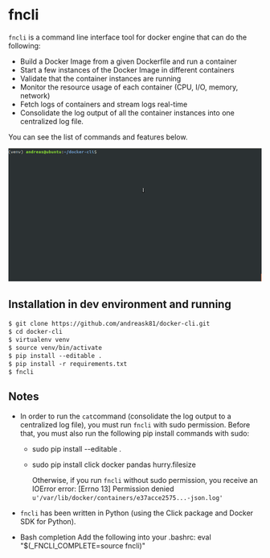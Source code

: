 # fncli

`fncli` is a command line interface tool for docker engine that can do the following:
 * Build a Docker Image from a given Dockerfile and run a container
 * Start a few instances of the Docker Image in different containers
 * Validate that the container instances are running
 * Monitor the resource usage of each container (CPU, I/O, memory, network)
 * Fetch logs of containers and stream logs real-time
 * Consolidate the log output of all the container instances into one centralized log file.

 You can see the list of commands and features below.

 ![usage](/data/out.gif)

## Installation in dev environment and running ##

```
$ git clone https://github.com/andreask81/docker-cli.git
$ cd docker-cli
$ virtualenv venv
$ source venv/bin/activate
$ pip install --editable .
$ pip install -r requirements.txt
$ fncli
```

## Notes ##
* In order to run the `cat`command (consolidate the log output to a centralized log file),
you must run `fncli` with sudo permission.
  Before that, you must also run the following pip install commands with sudo:
  * sudo pip install --editable .
  * sudo pip install click docker pandas hurry.filesize

    Otherwise, if you run `fncli` without sudo permission, you receive an IOError error: [Errno 13] Permission denied `u'/var/lib/docker/containers/e37acce2575...-json.log'`

* `fncli` has been written in Python (using the Click package and Docker SDK for Python).

* Bash completion
  Add the following into your .bashrc: eval "$(_FNCLI_COMPLETE=source fncli)"

